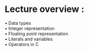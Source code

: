 # Lecture overview : 

• Data types <br>
• Integer representation <br>
• Floating point representation <br>
• Literals and variables <br>
• Operators in C <br>